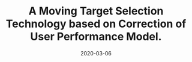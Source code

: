---
# Documentation: https://sourcethemes.com/academic/docs/managing-content/

title: "A Moving Target Selection Technology based on Correction of User Performance Model. "
subtitle: ""
summary: "Filed: 2018-06-01. Patent No. CN 2018105586224"
authors: [Jin Huang, Nianlong Li, Feng Tian, Hongan Wang]
tags: []
categories: []
date: 2020-03-06
lastmod: 
featured: false
draft: false

# Featured image
# To use, add an image named `featured.jpg/png` to your page's folder.
# Focal points: Smart, Center, TopLeft, Top, TopRight, Left, Right, BottomLeft, Bottom, BottomRight.
image:
  caption: ""
  focal_point: ""
  preview_only: false

# Projects (optional).
#   Associate this post with one or more of your projects.
#   Simply enter your project's folder or file name without extension.
#   E.g. `projects = ["internal-project"]` references `content/project/deep-learning/index.md`.
#   Otherwise, set `projects = []`.
projects: []
---